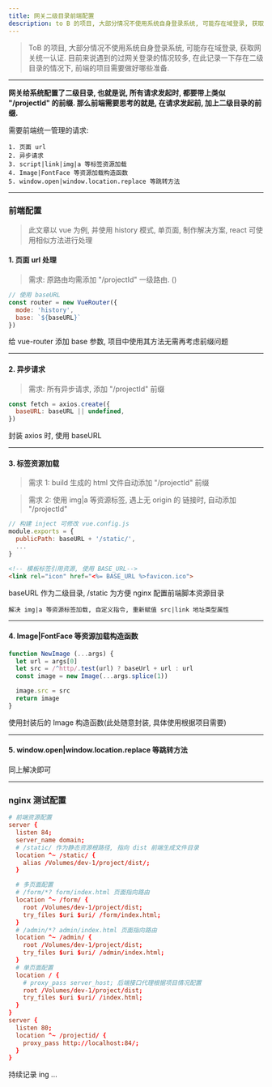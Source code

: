 ```yaml
---
title: 网关二级目录前端配置
description: to B 的项目, 大部分情况不使用系统自身登录系统, 可能存在域登录, 获取网关统一认证. 目前来说遇到的过网关登录的情况较多, 在此记录一下存在二级目录的情况下, 前端的项目需要做好哪些准备.
---
```


> ToB 的项目, 大部分情况不使用系统自身登录系统, 可能存在域登录, 获取网关统一认证. 目前来说遇到的过网关登录的情况较多, 在此记录一下存在二级目录的情况下, 前端的项目需要做好哪些准备.

<!--more-->

---

**网关给系统配置了二级目录, 也就是说, 所有请求发起时, 都要带上类似 "/projectId" 的前缀. 那么前端需要思考的就是, 在请求发起前, 加上二级目录的前缀.**

需要前端统一管理的请求:
```
1. 页面 url
2. 异步请求
3. script|link|img|a 等标签资源加载
4. Image|FontFace 等资源加载构造函数
5. window.open|window.location.replace 等跳转方法
```

---

### 前端配置

> 此文章以 vue 为例, 并使用 history 模式, 单页面, 制作解决方案, react 可使用相似方法进行处理

#### 1. 页面 url 处理

> 需求: 原路由均需添加 "/projectId" 一级路由. ()

```js
// 使用 baseURL
const router = new VueRouter({
  mode: 'history',
  base: `${baseURL}`
})
```

给 vue-router 添加 base 参数, 项目中使用其方法无需再考虑前缀问题

---

#### 2. 异步请求

> 需求: 所有异步请求, 添加 "/projectId" 前缀

```js
const fetch = axios.create({
  baseURL: baseURL || undefined,
})
```

封装 axios 时, 使用 baseURL

---

#### 3. 标签资源加载

> 需求 1: build 生成的 html 文件自动添加 "/projectId" 前缀

> 需求 2: 使用 img|a 等资源标签, 遇上无 origin 的 链接时, 自动添加 "/projectId"

```js
// 构建 inject 可修改 vue.config.js
module.exports = {
  publicPath: baseURL + '/static/',
  ...
}
```

```html
<!-- 模板标签引用资源, 使用 BASE_URL-->
<link rel="icon" href="<%= BASE_URL %>favicon.ico">
```

baseURL 作为二级目录, /static 为方便 nginx 配置前端脚本资源目录

```
解决 img|a 等资源标签加载, 自定义指令, 重新赋值 src|link 地址类型属性
```

---

#### 4. Image|FontFace 等资源加载构造函数

```js
function NewImage (...args) {
  let url = args[0]
  let src = /^http/.test(url) ? baseUrl + url : url
  const image = new Image(...args.splice(1))

  image.src = src
  return image
}
```

使用封装后的 Image 构造函数(此处随意封装, 具体使用根据项目需要)

---


#### 5. window.open|window.location.replace 等跳转方法

同上解决即可

---

### nginx 测试配置

```conf
# 前端资源配置
server {
  listen 84;
  server_name domain;
  # /static/ 作为静态资源根路径, 指向 dist 前端生成文件目录
  location ^~ /static/ {
    alias /Volumes/dev-1/project/dist/;
  }

  # 多页面配置
  # /form/*? form/index.html 页面指向路由
  location ^~ /form/ {
    root /Volumes/dev-1/project/dist;
    try_files $uri $uri/ /form/index.html;
  }
  # /admin/*? admin/index.html 页面指向路由
  location ^~ /admin/ {
    root /Volumes/dev-1/project/dist;
    try_files $uri $uri/ /admin/index.html;
  }
  # 单页面配置
  location / {
    # proxy_pass server_host; 后端接口代理根据项目情况配置
    root /Volumes/dev-1/project/dist;
    try_files $uri $uri/ /index.html;
  }
}
server {
  listen 80;
  location ^~ /projectid/ {
    proxy_pass http://localhost:84/;
  } 
}
```

持续记录 ing ...